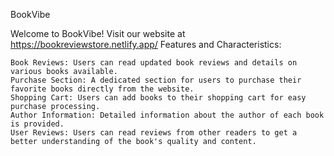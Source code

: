 
BookVibe

Welcome to BookVibe! Visit our website at https://bookreviewstore.netlify.app/
Features and Characteristics:

    Book Reviews: Users can read updated book reviews and details on various books available.
    Purchase Section: A dedicated section for users to purchase their favorite books directly from the website.
    Shopping Cart: Users can add books to their shopping cart for easy purchase processing.
    Author Information: Detailed information about the author of each book is provided.
    User Reviews: Users can read reviews from other readers to get a better understanding of the book's quality and content.
